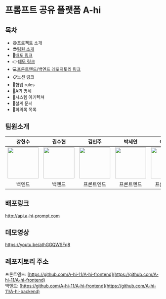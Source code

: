 # 프롬프트 공유 플랫폼 A-hi

## 목차
- :smile:프로젝트 소개
- :sunglasses:[팀원 소개](#팀원소개)
- :bell:[배포 링크](#배포링크)
- :point_right:[데모 링크](#데모영상)
- :computer:[프론트엔드/백엔드 레포지토리 링크](레포지토리-주소)
- :clipboard:노션 링크
- :high_brightness:협업 rules
- :page_facing_up:API 명세
- :frog:시스템 아키텍쳐
- :bookmark_tabs:설계 문서
- :date:회의록 목록



## 팀원소개
| 강현수 | 권수현 | 김민주 | 박세연 | 이강현 |
| :-----: | :-----: | :-----: | :-----: | :-----: |
| [<img src="https://github.com/Richter3766.png" width="100px">](https://github.com/Richter3766) | [<img src="https://github.com/kwonssshyeon.png" width="100px">](https://github.com/kwonssshyeon) | [<img src="https://github.com/minju26.png" width="100px">](https://github.com/minju26) | [<img src="https://github.com/adorableco.png" width="100px">](https://github.com/adorableco) | [<img src="https://github.com/heed410.png" width="100px">](https://github.com/heed410) | 
| 백엔드 | 백엔드 | 프론트엔드 | 프론트엔드 | 프론트엔드

## 배포링크
http://api.a-hi-prompt.com

## 데모영상
https://youtu.be/athGGQWSFq8

## 레포지토리 주소
프론트엔드: [https://github.com/A-hi-11/A-hi-frontend](https://github.com/A-hi-11/A-hi-frontend)<br>
백엔드: [https://github.com/A-hi-11/A-hi-frontend](https://github.com/A-hi-11/A-hi-backend)

